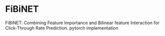 # FiBiNET
FiBiNET: Combining Feature Importance and Bilinear feature Interaction for Click-Through Rate Prediction. pytorch implementation
